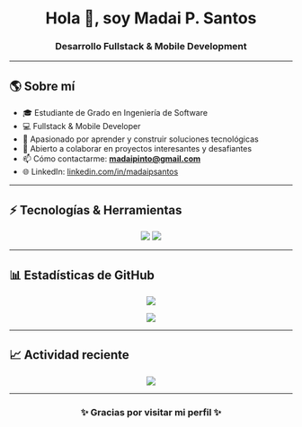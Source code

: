 <h1 align="center">Hola 👋, soy Madai P. Santos</h1> 
<h3 align="center">Desarrollo Fullstack & Mobile Development </h3> 

--- 

## 🌎 Sobre mí
- 🎓 Estudiante de Grado en Ingeniería de Software
- 💻 Fullstack & Mobile Developer
- 🚀 Apasionado por aprender y construir soluciones tecnológicas
- 🤝 Abierto a colaborar en proyectos interesantes y desafiantes
- 📫 Cómo contactarme: <strong>madaipinto@gmail.com</strong>
- 🌐 LinkedIn: <a href="https://www.linkedin.com/in/madaipsantos">linkedin.com/in/madaipsantos</a>

--- 

## ⚡ Tecnologías & Herramientas 
<p align="center"> 
  <img src="https://img.shields.io/badge/Dart-0175C2?style=for-the-badge&logo=dart&logoColor=white" /> 
  <img src="https://img.shields.io/badge/Flutter-02569B?style=for-the-badge&logo=flutter&logoColor=white" /> 
</p> 

--- 

## 📊 Estadísticas de GitHub 
<p align="center"> 
  <img src="https://github-readme-stats.vercel.app/api?username=madaipsantos&show_icons=true&count_private=true&theme=tokyonight" /> 
</p> 
<p align="center"> 
  <img src="https://github-readme-stats.vercel.app/api/top-langs/?username=madaipsantos&langs_count=10&count_private=true&theme=tokyonight" /> 
</p> 

--- 

## 📈 Actividad reciente 
<p align="center"> 
  <img src="https://github-readme-activity-graph.vercel.app/graph?username=madaipsantos&theme=tokyo-night" /> 
</p> 

--- 

<h3 align="center">✨ Gracias por visitar mi perfil ✨</h3>
